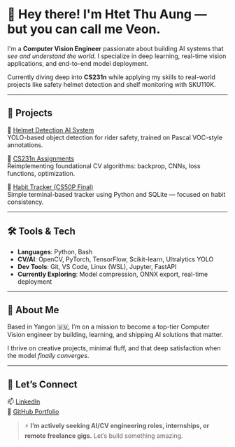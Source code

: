 # 👋 Hey there! I'm Htet Thu Aung — but you can call me Veon.

I'm a **Computer Vision Engineer** passionate about building AI systems that *see and understand the world*. I specialize in deep learning, real-time vision applications, and end-to-end model deployment.

Currently diving deep into **CS231n** while applying my skills to real-world projects like safety helmet detection and shelf monitoring with SKU110K.

---

## 🚀 Projects

🔹 [Helmet Detection AI System](https://github.com/Htet-ThuAung/HelmetDetectionProject)  
YOLO-based object detection for rider safety, trained on Pascal VOC-style annotations.

🔹 [CS231n Assignments](https://github.com/Htet-ThuAung/cs231n-assignments)  
Reimplementing foundational CV algorithms: backprop, CNNs, loss functions, optimization.

🔹 [Habit Tracker (CS50P Final)](https://github.com/Htet-ThuAung/HabitTracker)  
Simple terminal-based tracker using Python and SQLite — focused on habit consistency.

---

## 🛠️ Tools & Tech

- **Languages**: Python, Bash  
- **CV/AI**: OpenCV, PyTorch, TensorFlow, Scikit-learn, Ultralytics YOLO  
- **Dev Tools**: Git, VS Code, Linux (WSL), Jupyter, FastAPI  
- **Currently Exploring**: Model compression, ONNX export, real-time deployment

---

## 🧠 About Me

Based in Yangon 🇲🇲, I’m on a mission to become a top-tier Computer Vision engineer by building, learning, and shipping AI solutions that matter.

I thrive on creative projects, minimal fluff, and that deep satisfaction when the model *finally converges*.

---

## 🤝 Let’s Connect

📫 [LinkedIn](https://www.linkedin.com/in/htetthuaung/)  
📂 [GitHub Portfolio](https://github.com/Htet-ThuAung)

> ⚡ **I’m actively seeking AI/CV engineering roles, internships, or remote freelance gigs.** Let’s build something amazing.
